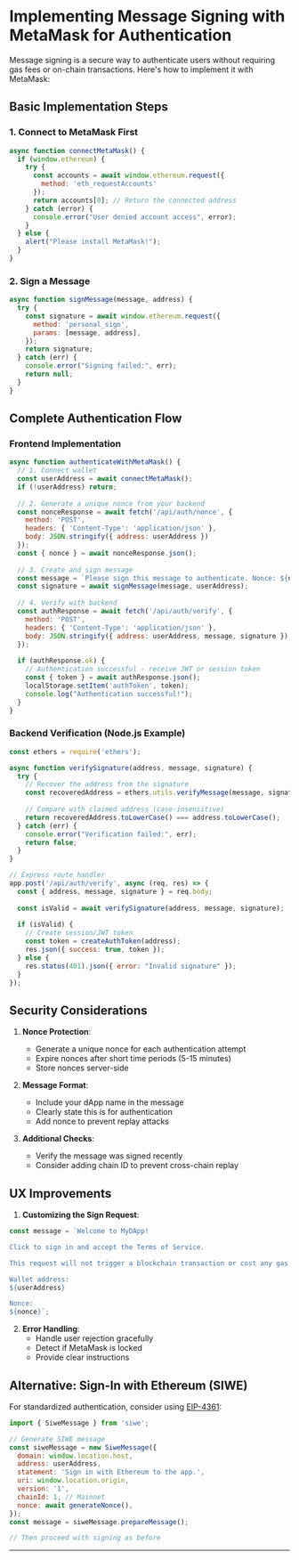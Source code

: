 # Implementing Message Signing with MetaMask for Authentication

Message signing is a secure way to authenticate users without requiring gas fees or on-chain transactions. Here's how to implement it with MetaMask:

## Basic Implementation Steps

### 1. Connect to MetaMask First
```javascript
async function connectMetaMask() {
  if (window.ethereum) {
    try {
      const accounts = await window.ethereum.request({ 
        method: 'eth_requestAccounts' 
      });
      return accounts[0]; // Return the connected address
    } catch (error) {
      console.error("User denied account access", error);
    }
  } else {
    alert("Please install MetaMask!");
  }
}
```

### 2. Sign a Message
```javascript
async function signMessage(message, address) {
  try {
    const signature = await window.ethereum.request({
      method: 'personal_sign',
      params: [message, address],
    });
    return signature;
  } catch (err) {
    console.error("Signing failed:", err);
    return null;
  }
}
```

## Complete Authentication Flow

### Frontend Implementation
```javascript
async function authenticateWithMetaMask() {
  // 1. Connect wallet
  const userAddress = await connectMetaMask();
  if (!userAddress) return;
  
  // 2. Generate a unique nonce from your backend
  const nonceResponse = await fetch('/api/auth/nonce', {
    method: 'POST',
    headers: { 'Content-Type': 'application/json' },
    body: JSON.stringify({ address: userAddress })
  });
  const { nonce } = await nonceResponse.json();
  
  // 3. Create and sign message
  const message = `Please sign this message to authenticate. Nonce: ${nonce}`;
  const signature = await signMessage(message, userAddress);
  
  // 4. Verify with backend
  const authResponse = await fetch('/api/auth/verify', {
    method: 'POST',
    headers: { 'Content-Type': 'application/json' },
    body: JSON.stringify({ address: userAddress, message, signature })
  });
  
  if (authResponse.ok) {
    // Authentication successful - receive JWT or session token
    const { token } = await authResponse.json();
    localStorage.setItem('authToken', token);
    console.log("Authentication successful!");
  }
}
```

### Backend Verification (Node.js Example)
```javascript
const ethers = require('ethers');

async function verifySignature(address, message, signature) {
  try {
    // Recover the address from the signature
    const recoveredAddress = ethers.utils.verifyMessage(message, signature);
    
    // Compare with claimed address (case-insensitive)
    return recoveredAddress.toLowerCase() === address.toLowerCase();
  } catch (err) {
    console.error("Verification failed:", err);
    return false;
  }
}

// Express route handler
app.post('/api/auth/verify', async (req, res) => {
  const { address, message, signature } = req.body;
  
  const isValid = await verifySignature(address, message, signature);
  
  if (isValid) {
    // Create session/JWT token
    const token = createAuthToken(address);
    res.json({ success: true, token });
  } else {
    res.status(401).json({ error: "Invalid signature" });
  }
});
```

## Security Considerations

1. **Nonce Protection**:
   - Generate a unique nonce for each authentication attempt
   - Expire nonces after short time periods (5-15 minutes)
   - Store nonces server-side

2. **Message Format**:
   - Include your dApp name in the message
   - Clearly state this is for authentication
   - Add nonce to prevent replay attacks

3. **Additional Checks**:
   - Verify the message was signed recently
   - Consider adding chain ID to prevent cross-chain replay

## UX Improvements

1. **Customizing the Sign Request**:
```javascript
const message = `Welcome to MyDApp!

Click to sign in and accept the Terms of Service.

This request will not trigger a blockchain transaction or cost any gas fees.

Wallet address:
${userAddress}

Nonce:
${nonce}`;
```

2. **Error Handling**:
   - Handle user rejection gracefully
   - Detect if MetaMask is locked
   - Provide clear instructions

## Alternative: Sign-In with Ethereum (SIWE)

For standardized authentication, consider using [EIP-4361](https://login.xyz):
```javascript
import { SiweMessage } from 'siwe';

// Generate SIWE message
const siweMessage = new SiweMessage({
  domain: window.location.host,
  address: userAddress,
  statement: 'Sign in with Ethereum to the app.',
  uri: window.location.origin,
  version: '1',
  chainId: 1, // Mainnet
  nonce: await generateNonce(),
});
const message = siweMessage.prepareMessage();

// Then proceed with signing as before
```
---
